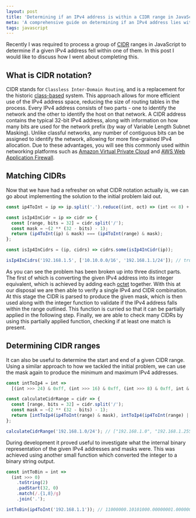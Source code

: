 ```yaml
---
layout: post
title: 'Determining if an IPv4 address is within a CIDR range in JavaScript'
meta: 'A comprehensive guide on determining if an IPv4 address lies within a CIDR range in JavaScript, featuring code examples and detailed explanations.'
tags: javascript
---
```


Recently I was required to process a group of [CIDR](https://en.wikipedia.org/wiki/Classless_Inter-Domain_Routing) ranges in JavaScript to determine if a given IPv4 address fell within one of them.
In this post I would like to discuss how I went about completing this.

<!--more-->

## What is CIDR notation?

CIDR stands for `Classless Inter-Domain Routing`, and is a replacement for the historic [class-based](https://en.wikipedia.org/wiki/Classful_network) system.
This approach allows for more efficient use of the IPv4 address space, reducing the size of routing tables in the process.
Every IPv4 address consists of two parts - one to identify the network and the other to identify the host on that network.
A CIDR address contains the typical 32-bit IPv4 address, along with information on how many bits are used for the network prefix (by way of Variable Length Subnet Masking).
Unlike classful networks, any number of contiguous bits can be assigned to identify the network, allowing for more fine-grained IPv4 allocation.
Due to these advantages, you will see this commonly used within networking platforms such as [Amazon Virtual Private Cloud](https://aws.amazon.com/vpc/) and [AWS Web Application Firewall](https://aws.amazon.com/waf/).

## Matching CIDRs

Now that we have had a refresher on what CIDR notation actually is, we can go about implementing the solution to the initial problem laid out.

```js
const ip4ToInt = ip => ip.split('.').reduce((int, oct) => (int << 8) + parseInt(oct, 10), 0) >>> 0;

const isIp4InCidr = ip => cidr => {
  const [range, bits = 32] = cidr.split('/');
  const mask = ~(2 ** (32 - bits) - 1);
  return (ip4ToInt(ip) & mask) === (ip4ToInt(range) & mask);
};

const isIp4InCidrs = (ip, cidrs) => cidrs.some(isIp4InCidr(ip));

isIp4InCidrs('192.168.1.5', ['10.10.0.0/16', '192.168.1.1/24']); // true
```

As you can see the problem has been broken up into three distinct parts.
The first of which is converting the given IPv4 address into its integer equivalent, which is achieved by adding each [octet](<https://en.wikipedia.org/wiki/Octet_(computing)>) together.
With this at our disposal we are then able to verify a single IPv4 and CIDR combination.
At this stage the CIDR is parsed to produce the given mask, which is then used along with the integer function to validate if the IPv4 address falls within the range outlined.
This function is curried so that it can be partially applied in the following step.
Finally, we are able to check many CIDRs by using this partially applied function, checking if at least one match is present.

## Determining CIDR ranges

It can also be useful to determine the start and end of a given CIDR range.
Using a similar approach to how we tackled the initial problem, we can use the mask again to produce the minimum and maximum IPv4 addresses.

```js
const intToIp4 = int =>
  [(int >>> 24) & 0xff, (int >>> 16) & 0xff, (int >>> 8) & 0xff, int & 0xff].join('.');

const calculateCidrRange = cidr => {
  const [range, bits = 32] = cidr.split('/');
  const mask = ~(2 ** (32 - bits) - 1);
  return [intToIp4(ip4ToInt(range) & mask), intToIp4(ip4ToInt(range) | ~mask)];
};

calculateCidrRange('192.168.1.0/24'); // ["192.168.1.0", "192.168.1.255"]
```

During development it proved useful to investigate what the internal binary representation of the given IPv4 addresses and masks were.
This was achieved using another small function which converted the integer to a binary string output.

```js
const intToBin = int =>
  (int >>> 0)
    .toString(2)
    .padStart(32, 0)
    .match(/.{1,8}/g)
    .join('.');

intToBin(ip4ToInt('192.168.1.1')); // 11000000.10101000.00000001.00000001
```
